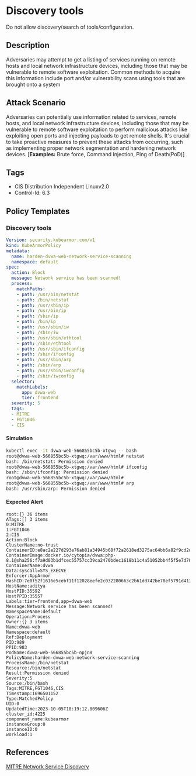 # Discovery tools
Do not allow discovery/search of tools/configuration.

## Description
Adversaries may attempt to get a listing of services running on remote hosts and local network infrastructure devices, including those that may be vulnerable to remote software exploitation. Common methods to acquire this information include port and/or vulnerability scans using tools that are brought onto a system

## Attack Scenario
Adversaries can potentially use information related to services, remote hosts, and local network infrastructure devices, including those that may be vulnerable to remote software exploitation to perform malicious attacks like exploiting open ports and injecting payloads to get remote shells. It's crucial to take proactive measures to prevent these attacks from occurring, such as implementing proper network segmentation and hardening network devices. [**Examples:** Brute force, Command Injection, Ping of Death(PoD)]

## Tags
- CIS Distribution Independent Linuxv2.0
- Control-Id: 6.3

## Policy Templates
### Discovery tools
```yaml
Version: security.kubearmor.com/v1
kind: KubeArmorPolicy
metadata:
  name: harden-dvwa-web-network-service-scanning
  namespace: default
spec:
  action: Block
  message: Network service has been scanned!
  process:
    matchPaths:
    - path: /usr/bin/netstat
    - path: /bin/netstat
    - path: /usr/sbin/ip
    - path: /usr/bin/ip
    - path: /sbin/ip
    - path: /bin/ip
    - path: /usr/sbin/iw
    - path: /sbin/iw
    - path: /usr/sbin/ethtool
    - path: /sbin/ethtool
    - path: /usr/sbin/ifconfig
    - path: /sbin/ifconfig
    - path: /usr/sbin/arp
    - path: /sbin/arp
    - path: /usr/sbin/iwconfig
    - path: /sbin/iwconfig
  selector:
    matchLabels:
      app: dvwa-web
      tier: frontend
  severity: 5
  tags:
  - MITRE
  - FGT1046
  - CIS
```
#### Simulation
```sh
kubectl exec -it dvwa-web-566855bc5b-xtgwq -- bash
root@dvwa-web-566855bc5b-xtgwq:/var/www/html# netstat
bash: /bin/netstat: Permission denied
root@dvwa-web-566855bc5b-xtgwq:/var/www/html# ifconfig
bash: /sbin/ifconfig: Permission denied
root@dvwa-web-566855bc5b-xtgwq:/var/www/html#
root@dvwa-web-566855bc5b-xtgwq:/var/www/html# arp
bash: /usr/sbin/arp: Permission denied
```

#### Expected Alert
```
root:{} 36 items
ATags:[] 3 items
0:MITRE
1:FGT1046
2:CIS
Action:Block
ClusterName:no-trust
ContainerID:e8ac2e227d293e76ab81a34945b68f72a2618ed3275ac64bb6a82f9cd2d014f1
ContainerImage:docker.io/cytopia/dvwa:php-8.1@sha256:f7a9d03b1dfcec55757cc39ca2470bdec1618b11c4a51052bb4f5f5e7d78ca39
ContainerName:dvwa
Data:syscall=SYS_EXECVE
Enforcer:AppArmor
HashID:7e0f52f1616e5cebf11f12028eefe2c032280663c2b61dd742be78ef5791d413
HostName:aditya
HostPID:35592
HostPPID:35557
Labels:tier=frontend,app=dvwa-web
Message:Network service has been scanned!
NamespaceName:default
Operation:Process
Owner:{} 3 items
Name:dvwa-web
Namespace:default
Ref:Deployment
PID:989
PPID:983
PodName:dvwa-web-566855bc5b-npjn8
PolicyName:harden-dvwa-web-network-service-scanning
ProcessName:/bin/netstat
Resource:/bin/netstat
Result:Permission denied
Severity:5
Source:/bin/bash
Tags:MITRE,FGT1046,CIS
Timestamp:1696501152
Type:MatchedPolicy
UID:0
UpdatedTime:2023-10-05T10:19:12.809606Z
cluster_id:4225
component_name:kubearmor
instanceGroup:0
instanceID:0
workload:1
```

## References
[MITRE Network Service Discovery](https://attack.mitre.org/techniques/T1046/)



